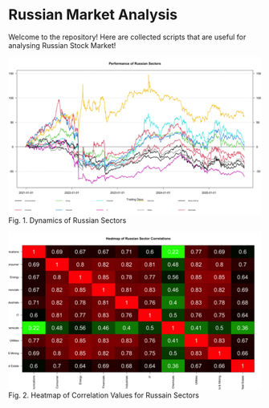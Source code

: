 # Russian Market Analysis

Welcome to the repository! Here are collected scripts that are useful for analysing Russian Stock Market!

![](https://github.com/vladislavpyatnitskiy/rus_market_analysis/blob/main/Plots/Russian%20sectors%20performance.png?raw=true)
Fig. 1. Dynamics of Russian Sectors

![](https://github.com/vladislavpyatnitskiy/rus_market_analysis/blob/main/Plots/Heatmap%20of%20Russian%20Sectors.png?raw=true)
Fig. 2. Heatmap of Correlation Values for Russain Sectors
